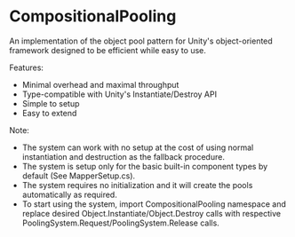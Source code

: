 # CompositionalPooling
An implementation of the object pool pattern for Unity's object-oriented framework designed to be efficient while easy to use.

Features:
- Minimal overhead and maximal throughput
- Type-compatible with Unity's Instantiate/Destroy API
- Simple to setup
- Easy to extend

Note:
- The system can work with no setup at the cost of using normal instantiation and destruction as the fallback procedure.
- The system is setup only for the basic built-in component types by default (See MapperSetup.cs).
- The system requires no initialization and it will create the pools automatically as required.
- To start using the system, import CompositionalPooling namespace and replace desired Object.Instantiate/Object.Destroy calls with respective PoolingSystem.Request/PoolingSystem.Release calls.
